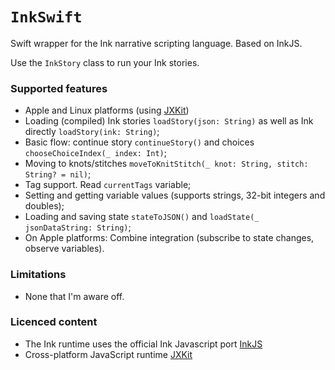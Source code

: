 #  ``InkSwift``
Swift wrapper for the Ink narrative scripting language. Based on InkJS. 

Use the ``InkStory`` class to run your Ink stories.

### Supported features
- Apple and Linux platforms (using [JXKit](https://github.com/jectivex/JXKit))
- Loading (compiled) Ink stories `loadStory(json: String)` as well as Ink directly `loadStory(ink: String)`;
- Basic flow: continue story `continueStory()` and choices `chooseChoiceIndex(_ index: Int)`;
- Moving to knots/stitches `moveToKnitStitch(_ knot: String, stitch: String? = nil)`;
- Tag support. Read `currentTags` variable;
- Setting and getting variable values (supports strings, 32-bit integers and doubles);
- Loading and saving state `stateToJSON()` and `loadState(_ jsonDataString: String)`;
- On Apple platforms: Combine integration (subscribe to state changes, observe variables).

### Limitations
* None that I'm aware off.

### Licenced content
* The Ink runtime uses the official Ink Javascript port [InkJS](https://github.com/y-lohse/inkjs)
* Cross-platform JavaScript runtime [JXKit](https://github.com/jectivex/JXKit)